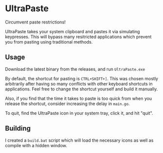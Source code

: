 # UltraPaste
Circumvent paste restrictions!

UltraPaste takes your system clipboard and pastes it via simulating keypresses. This will bypass many resitricted applications which prevent you from pasting using traditional methods. 

## Usage
Download the latest binary from the releases, and run `UltraPaste.exe`

By default, the shortcut for pasting is `CTRL+SHIFT+]`. This was chosen mostly arbitrarily after having so many conflicts with other keyboard shortcuts in applications. Feel free to change the shortcut yourself and build it manually. 

Also, if you find that the time it takes to paste is too quick from when you release the shortcut, consider increasing the delay in `main.go`. 

To quit, find the UltraPaste icon in your system tray, click it, and hit "quit".

## Building
I created a `build.bat` script which will load the necessary icons as well as compile with a hidden window. 
